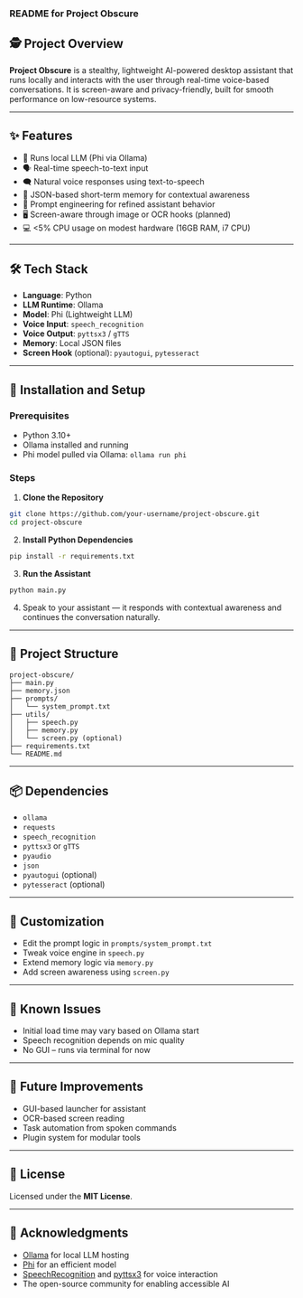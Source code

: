 ### README for **Project Obscure**



## 🕵️ Project Overview

**Project Obscure** is a stealthy, lightweight AI-powered desktop assistant that runs locally and interacts with the user through real-time voice-based conversations. It is screen-aware and privacy-friendly, built for smooth performance on low-resource systems.

---

## ✨ Features

- 🧠 Runs local LLM (Phi via Ollama)
- 🗣️ Real-time speech-to-text input
- 🗨️ Natural voice responses using text-to-speech
- 🧾 JSON-based short-term memory for contextual awareness
- 🧰 Prompt engineering for refined assistant behavior
- 🖥️ Screen-aware through image or OCR hooks (planned)
- 💻 <5% CPU usage on modest hardware (16GB RAM, i7 CPU)

---

## 🛠️ Tech Stack

- **Language**: Python
- **LLM Runtime**: Ollama
- **Model**: Phi (Lightweight LLM)
- **Voice Input**: `speech_recognition`
- **Voice Output**: `pyttsx3` / `gTTS`
- **Memory**: Local JSON files
- **Screen Hook** (optional): `pyautogui`, `pytesseract`

---

## 🚀 Installation and Setup

### Prerequisites
- Python 3.10+
- Ollama installed and running
- Phi model pulled via Ollama: `ollama run phi`

### Steps

1. **Clone the Repository**
```bash
git clone https://github.com/your-username/project-obscure.git
cd project-obscure
```

2. **Install Python Dependencies**
```bash
pip install -r requirements.txt
```

3. **Run the Assistant**
```bash
python main.py
```

4. Speak to your assistant — it responds with contextual awareness and continues the conversation naturally.

---

## 📁 Project Structure

```
project-obscure/
├── main.py
├── memory.json
├── prompts/
│   └── system_prompt.txt
├── utils/
│   ├── speech.py
│   ├── memory.py
│   └── screen.py (optional)
├── requirements.txt
└── README.md
```

---

## 📦 Dependencies

- `ollama`
- `requests`
- `speech_recognition`
- `pyttsx3` or `gTTS`
- `pyaudio`
- `json`
- `pyautogui` (optional)
- `pytesseract` (optional)

---

## 🔧 Customization

- Edit the prompt logic in `prompts/system_prompt.txt`
- Tweak voice engine in `speech.py`
- Extend memory logic via `memory.py`
- Add screen awareness using `screen.py`

---

## 🐞 Known Issues

- Initial load time may vary based on Ollama start
- Speech recognition depends on mic quality
- No GUI – runs via terminal for now

---

## 🚧 Future Improvements

- GUI-based launcher for assistant
- OCR-based screen reading
- Task automation from spoken commands
- Plugin system for modular tools

---

## 📄 License

Licensed under the **MIT License**.

---

## 🙌 Acknowledgments

- [Ollama](https://ollama.com/) for local LLM hosting
- [Phi](https://huggingface.co/microsoft/phi-2) for an efficient model
- [SpeechRecognition](https://pypi.org/project/SpeechRecognition/) and [pyttsx3](https://pypi.org/project/pyttsx3/) for voice interaction
- The open-source community for enabling accessible AI
